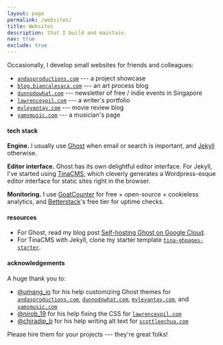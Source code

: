 ```yaml
---
layout: page
permalink: /websites/
title: Websites
description: that I build and maintain.
nav: true
exclude: true
---
```


Occasionally, I develop small websites for friends and colleagues:

- [`andasproductions.com`](https://andasproductions.com) --- a project showcase
- [`blog.biancalesaca.com`](https://blog.biancalesaca.com) --- an art process blog
- [`dunnodowhat.com`](https://dunnodowhat.com) --- newsletter of free / indie events in Singapore
- [`lawrenceypil.com`](https://lawrenceypil.com) --- a writer's portfolio
- [`myleyantay.com`](https://myleyantay.com) --- movie review blog
- [`yamsmusic.com`](https://yamsmusic.com) --- a musician's page

#### tech stack

**Engine.** I usually use [Ghost](https://ghost.org/) when email or search is important, and [Jekyll](https://jekyllrb.com/) otherwise.

**Editor interface.** Ghost has its own delightful editor interface. For Jekyll, I've started using [TinaCMS](https://tina.io/), which cleverly generates a Wordpress-esque editor interface for static sites right in the browser.

**Monitoring.** I use [GoatCounter](https://www.goatcounter.com/) for free + open-source + cookieless analytics, and [Betterstack](https://betterstack.com/)'s free tier for uptime checks.

#### resources

- For Ghost, read my blog post [Self-hosting Ghost on Google Cloud](/blog/self-hosting-ghost-on-google-cloud).
- For TinaCMS with Jekyll, clone my starter template [`tina-ghpages-starter`](https://github.com/scottleechua/tina-ghpages-starter).

#### acknowledgements

A huge thank you to:

- [@umang_io](https://www.fiverr.com/umang_io) for his help customizing Ghost themes for [`andasproductions.com`](https://andasproductions.com), [`dunnodowhat.com`](https://dunnodowhat.com), [`myleyantay.com`](https://myleyantay.com), and [`yamsmusic.com`](https://yamsmusic.com)
- [@nirob_19](https://www.fiverr.com/nirob_19) for his help fixing the CSS for [`lawrenceypil.com`](https://lawrenceypil.com)
- [@chiradip_b](https://www.fiverr.com/chiradip_b) for his help writing alt text for [`scottleechua.com`](/)

Please hire them for your projects --- they're great folks!